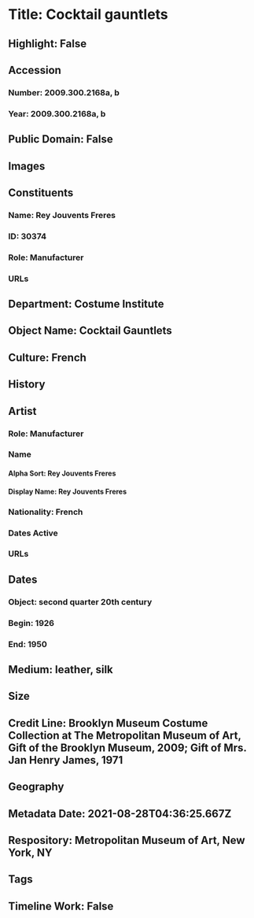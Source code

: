 # Title: Cocktail gauntlets
## Highlight: False
## Accession
### Number: 2009.300.2168a, b
### Year: 2009.300.2168a, b
## Public Domain: False
## Images
## Constituents
### Name: Rey Jouvents Freres
### ID: 30374
### Role: Manufacturer
### URLs
## Department: Costume Institute
## Object Name: Cocktail Gauntlets
## Culture: French
## History
## Artist
### Role: Manufacturer
### Name
#### Alpha Sort: Rey Jouvents Freres
#### Display Name: Rey Jouvents Freres
### Nationality: French
### Dates Active
### URLs
## Dates
### Object: second quarter 20th century
### Begin: 1926
### End: 1950
## Medium: leather, silk
## Size
## Credit Line: Brooklyn Museum Costume Collection at The Metropolitan Museum of Art, Gift of the Brooklyn Museum, 2009; Gift of Mrs. Jan Henry James, 1971
## Geography
## Metadata Date: 2021-08-28T04:36:25.667Z
## Respository: Metropolitan Museum of Art, New York, NY
## Tags
## Timeline Work: False